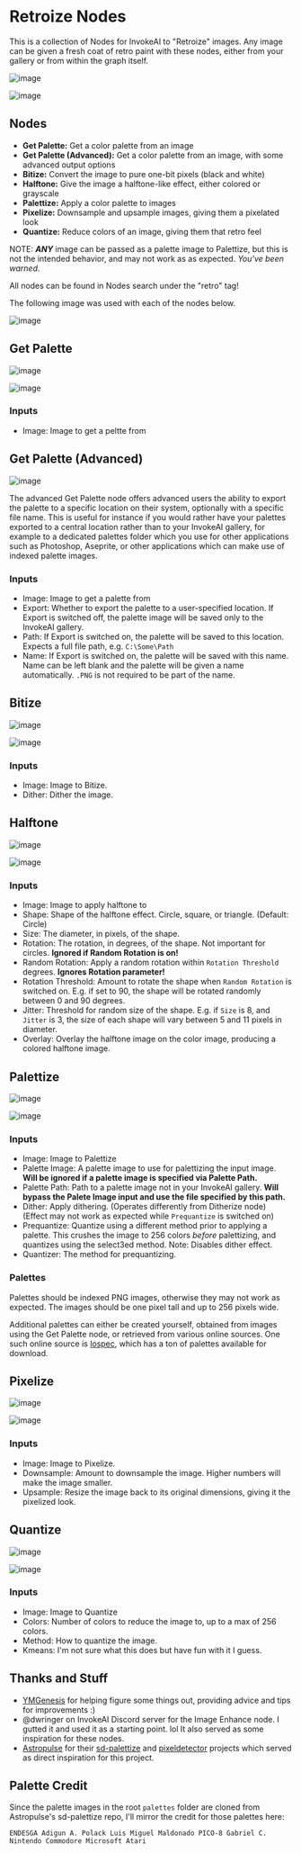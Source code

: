 # Retroize Nodes
This is a collection of Nodes for InvokeAI to "Retroize" images. Any image can be given a fresh coat of retro paint with these nodes, either from your gallery or from within the graph itself.

![image](https://github.com/Ar7ific1al/invokeai-retroizeinode/assets/2306586/8988f990-f20a-4331-ada2-bd28ec99169e)

![image](https://github.com/Ar7ific1al/invokeai-retroizeinode/assets/2306586/da1ec440-f325-4477-bdf7-003ddaef59ae)


## Nodes
- **Get Palette:** Get a color palette from an image
- **Get Palette (Advanced):** Get a color palette from an image, with some advanced output options
- **Bitize:** Convert the image to pure one-bit pixels (black and white)
- **Halftone:** Give the image a halftone-like effect, either colored or grayscale
- **Palettize:** Apply a color palette to images
- **Pixelize:** Downsample and upsample images, giving them a pixelated look
- **Quantize:** Reduce colors of an image, giving them that retro feel

NOTE: **_ANY_** image can be passed as a palette image to Palettize, but this is not the intended behavior, and may not work as as expected. _You've been warned_.

All nodes can be found in Nodes search under the "retro" tag!

The following image was used with each of the nodes below.

![image](https://github.com/Ar7ific1al/invokeai-retroizeinode/assets/2306586/c784e438-8c84-4414-8c7d-2cad62a38f89)

## Get Palette
![image](https://github.com/Ar7ific1al/invokeai-retroizeinode/assets/2306586/5b0fc04c-6ad0-40c0-a39f-7683b696ee74)

![image](https://github.com/Ar7ific1al/invokeai-retroizeinode/assets/2306586/f0038f80-c667-4b5e-925e-d47daf9ce50a)

### Inputs
- Image: Image to get a peltte from

## Get Palette (Advanced)
![image](https://github.com/Ar7ific1al/invokeai-retroizeinode/assets/2306586/b88537a6-53e9-4731-a78a-d64e8bde7a28)

The advanced Get Palette node offers advanced users the ability to export the palette to a specific location on their system, optionally with a specific file name. This is useful for instance if you would rather have your palettes exported to a central location rather than to your InvokeAI gallery, for example to a dedicated palettes folder which you use for other applications such as Photoshop, Aseprite, or other applications which can make use of indexed palette images.

### Inputs
- Image: Image to get a palette from
- Export: Whether to export the palette to a user-specified location. If Export is switched off, the palette image will be saved only to the InvokeAI gallery.
- Path: If Export is switched on, the palette will be saved to this location. Expects a full file path, e.g. `C:\Some\Path`
- Name: If Export is switched on, the palette will be saved with this name. Name can be left blank and the palette will be given a name automatically. `.PNG` is not required to be part of the name.

## Bitize
![image](https://github.com/Ar7ific1al/invokeai-retroizeinode/assets/2306586/abce10bc-c203-4cc7-ab19-a4411a18fc79)

![image](https://github.com/Ar7ific1al/invokeai-retroizeinode/assets/2306586/8f90294c-cbaa-4191-a566-3445b9334923)

### Inputs
- Image: Image to Bitize.
- Dither: Dither the image.

## Halftone
![image](https://github.com/Ar7ific1al/invokeai-retroizeinode/assets/2306586/94a58569-29a6-4757-9f71-ecb0da85d430)

![image](https://github.com/Ar7ific1al/invokeai-retroizeinode/assets/2306586/6a592fad-33ca-473e-bd0f-916630a94da4)

### Inputs
- Image: Image to apply halftone to
- Shape: Shape of the halftone effect. Circle, square, or triangle. (Default: Circle)
- Size: The diameter, in pixels, of the shape.
- Rotation: The rotation, in degrees, of the shape. Not important for circles. **Ignored if Random Rotation is on!**
- Random Rotation: Apply a random rotation within `Rotation Threshold` degrees. **Ignores Rotation parameter!**
- Rotation Threshold: Amount to rotate the shape when `Random Rotation` is switched on. E.g. if set to 90, the shape will be rotated randomly between 0 and 90 degrees.
- Jitter: Threshold for random size of the shape. E.g. if `Size` is 8, and `Jitter` is 3, the size of each shape will vary between 5 and 11 pixels in diameter.
- Overlay: Overlay the halftone image on the color image, producing a colored halftone image.

## Palettize
![image](https://github.com/Ar7ific1al/invokeai-retroizeinode/assets/2306586/75ea039a-2f3c-4d8e-ac78-70724a21416d)

![image](https://github.com/Ar7ific1al/invokeai-retroizeinode/assets/2306586/da211ec0-5d1e-4f34-8a52-24f41271431a)

### Inputs
- Image: Image to Palettize
- Palette Image: A palette image to use for palettizing the input image. **Will be ignored if a palette image is specified via Palette Path.**
- Palette Path: Path to a palette image not in your InvokeAI gallery. **Will bypass the Palete Image input and use the file specified by this path.**
- Dither: Apply dithering. (Operates differently from Ditherize node) (Effect may not work as expected while `Prequantize` is switched on)
- Prequantize: Quantize using a different method prior to applying a palette. This crushes the image to 256 colors _before_ palettizing, and quantizes using the select3ed method. Note: Disables dither effect.
- Quantizer: The method for prequantizing.
### Palettes
Palettes should be indexed PNG images, otherwise they may not work as expected. The images should be one pixel tall and up to 256 pixels wide.

Additional palettes can either be created yourself, obtained from images using the Get Palette node, or retrieved from various online sources. One such online source is [lospec](https://lospec.com/palette-list), which has a ton of palettes available for download.

## Pixelize
![image](https://github.com/Ar7ific1al/invokeai-retroizeinode/assets/2306586/f8238901-1ffe-4f70-8492-60dc7e28647c)

![image](https://github.com/Ar7ific1al/invokeai-retroizeinode/assets/2306586/d18be520-b871-457a-a856-d3ed92084538)

### Inputs
- Image: Image to Pixelize.
- Downsample: Amount to downsample the image. Higher numbers will make the image smaller.
- Upsample: Resize the image back to its original dimensions, giving it the pixelized look.

## Quantize
![image](https://github.com/Ar7ific1al/invokeai-retroizeinode/assets/2306586/ae472c40-4ae2-4c4f-b6ca-9b7bd461afdf)

![image](https://github.com/Ar7ific1al/invokeai-retroizeinode/assets/2306586/9816c0c3-aef6-48cb-a8b2-b1d05e398f24)

### Inputs
- Image: Image to Quantize
- Colors: Number of colors to reduce the image to, up to a max of 256 colors.
- Method: How to quantize the image.
- Kmeans: I'm not sure what this does but have fun with it I guess.

## Thanks and Stuff
- [YMGenesis](https://github.com/ymgenesis) for helping figure some things out, providing advice and tips for improvements :)
- @dwringer on InvokeAI Discord server for the Image Enhance node. I gutted it and used it as a starting point. lol It also served as some inspiration for these nodes.
- [Astropulse](https://github.com/Astropulse) for their [sd-palettize](https://github.com/Astropulse/sd-palettize/tree/main) and [pixeldetector](https://github.com/Astropulse/pixeldetector) projects which served as direct inspiration for this project.

## Palette Credit
Since the palette images in the root `palettes` folder are cloned from Astropulse's sd-palettize repo, I'll mirror the credit for those palettes here:

`ENDESGA Adigun A. Polack Luis Miguel Maldonado PICO-8 Gabriel C. Nintendo Commodore Microsoft Atari`
